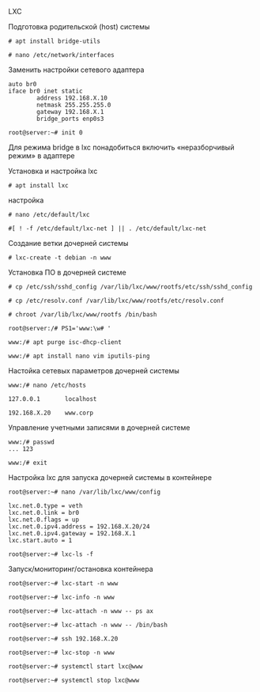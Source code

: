 LXC

Подготовка родительской (host) системы
```
# apt install bridge-utils

# nano /etc/network/interfaces
```
Заменить настройки сетевого адаптера
```
auto br0
iface br0 inet static
        address 192.168.X.10
        netmask 255.255.255.0
        gateway 192.168.X.1
        bridge_ports enp0s3
```
```
root@server:~# init 0
```

Для режима bridge в lxc понадобиться включить «неразборчивый режим» в адаптере

Установка и настройка lxc
```
# apt install lxc
```
настройка
```
# nano /etc/default/lxc
```
```
#[ ! -f /etc/default/lxc-net ] || . /etc/default/lxc-net
```
Создание ветки дочерней системы
```
# lxc-create -t debian -n www
```
Установка ПО в дочерней системе
```
# cp /etc/ssh/sshd_config /var/lib/lxc/www/rootfs/etc/ssh/sshd_config

# cp /etc/resolv.conf /var/lib/lxc/www/rootfs/etc/resolv.conf

# chroot /var/lib/lxc/www/rootfs /bin/bash
```
```
root@server:/# PS1='www:\w# '
```
```
www:/# apt purge isc-dhcp-client

www:/# apt install nano vim iputils-ping
```
Настойка сетевых параметров дочерней системы
```
www:/# nano /etc/hosts
```
```
127.0.0.1       localhost

192.168.X.20    www.corp
```
Управление учетными записями в дочерней системе
```
www:/# passwd
... 123

www:/# exit
```
Настройка lxc для запуска дочерней системы в контейнере
```
root@server:~# nano /var/lib/lxc/www/config
```
```
lxc.net.0.type = veth
lxc.net.0.link = br0
lxc.net.0.flags = up
lxc.net.0.ipv4.address = 192.168.X.20/24
lxc.net.0.ipv4.gateway = 192.168.X.1
lxc.start.auto = 1

root@server:~# lxc-ls -f
```
Запуск/мониторинг/остановка контейнера
```
root@server:~# lxc-start -n www 

root@server:~# lxc-info -n www

root@server:~# lxc-attach -n www -- ps ax

root@server:~# lxc-attach -n www -- /bin/bash

root@server:~# ssh 192.168.X.20

root@server:~# lxc-stop -n www

root@server:~# systemctl start lxc@www

root@server:~# systemctl stop lxc@www
```

